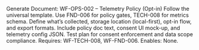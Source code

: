 Generate Document: WF-OPS-002 – Telemetry Policy (Opt-in)
Follow the universal template. Use FND-006 for policy gates, TECH-008 for metrics schema. Define what’s collected, storage location (local-first), opt-in flow, and export formats. Include policy doc text, consent UI mock-up, and telemetry config JSON. Test plan for consent enforcement and data scope compliance.
Requires: WF-TECH-008, WF-FND-006. Enables: None.
